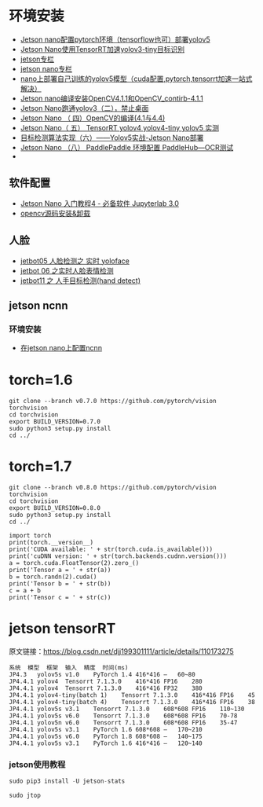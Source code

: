 # 环境安装
* [Jetson nano配置pytorch环境（tensorflow也可）部署yolov5](https://blog.csdn.net/qq_43263543/article/details/115128258?utm_medium=distribute.pc_aggpage_search_result.none-task-blog-2~aggregatepage~first_rank_v2~rank_aggregation-14-115128258.pc_agg_rank_aggregation&utm_term=jetsonnano%E9%83%A8%E7%BD%B2yolov5&spm=1000.2123.3001.4430)
* [Jetson Nano使用TensorRT加速yolov3-tiny目标识别](https://zhuanlan.zhihu.com/p/344028017)
* [jetson专栏](https://blog.csdn.net/beckhans/category_8839715.html)
* [jetson nano专栏](https://blog.csdn.net/walletiger/category_10584720.html)
* [nano上部署自己训练的yolov5模型（cuda配置,pytorch,tensorrt加速一站式解决）](https://blog.csdn.net/weixin_45454706/article/details/110346822?utm_term=jetsonnano%E9%83%A8%E7%BD%B2yolov5&utm_medium=distribute.pc_aggpage_search_result.none-task-blog-2~all~sobaiduweb~default-3-110346822&spm=3001.4430)
* [Jetson nano编译安装OpenCV4.1.1和OpenCV_contirb-4.1.1](https://blog.csdn.net/weixin_42640549/article/details/104732567?ops_request_misc=%257B%2522request%255Fid%2522%253A%2522159568341719725211901367%2522%252C%2522scm%2522%253A%252220140713.130102334.pc%255Fblog.%2522%257D&request_id=159568341719725211901367&biz_id=0&utm_medium=distribute.pc_search_result.none-task-blog-2~blog~first_rank_v2~rank_blog_v1-4-104732567.pc_v2_rank_blog_v1&utm_term=jetson%20nano%20opencv%204.1.1&spm=1018.2118.3001.4187)
* [Jetson Nano跑通yolov3（二），禁止桌面](https://blog.csdn.net/alphonse2017/article/details/89634767?utm_medium=distribute.pc_aggpage_search_result.none-task-blog-2~aggregatepage~first_rank_v2~rank_aggregation-8-89634767.pc_agg_rank_aggregation&utm_term=jetsonnano%E9%83%A8%E7%BD%B2yolov5&spm=1000.2123.3001.4430)
* [Jetson Nano （ 四）OpenCV的编译(4.1与4.4)](https://blog.csdn.net/djj199301111/article/details/107774229)
* [Jetson Nano（ 五） TensorRT yolov4 yolov4-tiny yolov5 实测](https://blog.csdn.net/djj199301111/article/details/110173275)
* [目标检测算法实现（六）——Yolov5实战-Jetson Nano部署](https://blog.csdn.net/qq_40305597/article/details/117320573?utm_medium=distribute.pc_aggpage_search_result.none-task-blog-2~aggregatepage~first_rank_v2~rank_aggregation-13-117320573.pc_agg_rank_aggregation&utm_term=jetsonnano%E9%83%A8%E7%BD%B2yolov5&spm=1000.2123.3001.4430)
* [Jetson Nano （八） PaddlePaddle 环境配置 PaddleHub—OCR测试](https://blog.csdn.net/djj199301111/article/details/114487656)
* 



## 软件配置
* [Jetson Nano 入门教程4 - 必备软件 Jupyterlab 3.0](https://zhuanlan.zhihu.com/p/342803670)
* [opencv源码安装&卸载](https://blog.csdn.net/alphonse2017/article/details/94624181)

## 人脸
* [jetbot05 人脸检测之 实时 yoloface](https://blog.csdn.net/walletiger/article/details/109784683)
* [jetbot 06 之实时人脸表情检测](https://blog.csdn.net/walletiger/article/details/109837667)
* [jetbot11 之 人手目标检测(hand detect)](https://blog.csdn.net/walletiger/article/details/111027113?spm=1001.2014.3001.5501)



## jetson ncnn
### 环境安装
* [在jetson nano上配置ncnn](https://zhuanlan.zhihu.com/p/285594861)


## 

# torch=1.6
```
git clone --branch v0.7.0 https://github.com/pytorch/vision torchvision
cd torchvision
export BUILD_VERSION=0.7.0
sudo python3 setup.py install 
cd ../
```

# torch=1.7
```
git clone --branch v0.8.0 https://github.com/pytorch/vision torchvision
cd torchvision
export BUILD_VERSION=0.8.0
sudo python3 setup.py install 
cd ../
```

```
import torch
print(torch.__version__)
print('CUDA available: ' + str(torch.cuda.is_available()))
print('cuDNN version: ' + str(torch.backends.cudnn.version()))
a = torch.cuda.FloatTensor(2).zero_()
print('Tensor a = ' + str(a))
b = torch.randn(2).cuda()
print('Tensor b = ' + str(b))
c = a + b
print('Tensor c = ' + str(c))
```



# jetson tensorRT

原文链接：https://blog.csdn.net/djj199301111/article/details/110173275

```
系统	模型	框架	输入	精度	时间(ms)
JP4.3	yolov5s v1.0	PyTorch 1.4	416*416	—	60~80
JP4.4.1	yolov4	Tensorrt 7.1.3.0	416*416	FP16	280
JP4.4.1	yolov4	Tensorrt 7.1.3.0	416*416	FP32	380
JP4.4.1	yolov4-tiny(batch 1)	Tensorrt 7.1.3.0	416*416	FP16	45
JP4.4.1	yolov4-tiny(batch 4)	Tensorrt 7.1.3.0	416*416	FP16	38
JP4.4.1	yolov5s v3.1	Tensorrt 7.1.3.0	608*608	FP16	110~130
JP4.4.1	yolov5s v6.0	Tensorrt 7.1.3.0	608*608	FP16	70-78
JP4.4.1	yolov5n v6.0	Tensorrt 7.1.3.0	608*608	FP16	35-47
JP4.4.1	yolov5s v3.1	PyTorch 1.6	608*608	—	170~210
JP4.4.1	yolov5s v6.0	PyTorch 1.8	608*608	—	140~175
JP4.4.1	yolov5s v3.1	PyTorch 1.6	416*416	—	120~140
```


### jetson使用教程
```python
sudo pip3 install -U jetson-stats

sudo jtop
```




